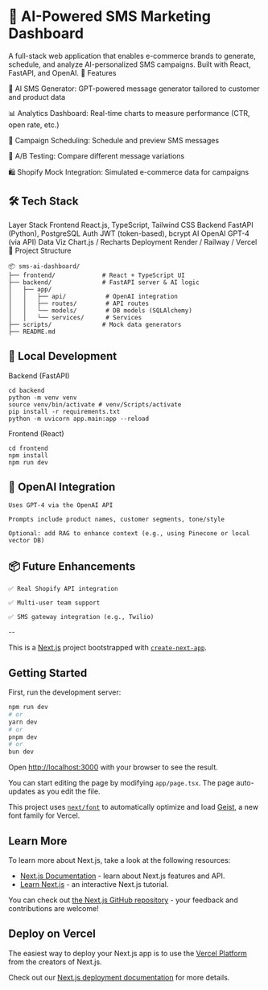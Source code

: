 # 🧠 AI-Powered SMS Marketing Dashboard

A full-stack web application that enables e-commerce brands to generate, schedule, and analyze AI-personalized SMS campaigns. Built with React, FastAPI, and OpenAI.
🚀 Features

📝 AI SMS Generator: GPT-powered message generator tailored to customer and product data

📊 Analytics Dashboard: Real-time charts to measure performance (CTR, open rate, etc.)

🎯 Campaign Scheduling: Schedule and preview SMS messages

🧪 A/B Testing: Compare different message variations

🛍 Shopify Mock Integration: Simulated e-commerce data for campaigns

## 🛠️ Tech Stack
Layer	Stack
Frontend	React.js, TypeScript, Tailwind CSS
Backend	FastAPI (Python), PostgreSQL
Auth	JWT (token-based), bcrypt
AI	OpenAI GPT-4 (via API)
Data Viz	Chart.js / Recharts
Deployment	Render / Railway / Vercel
📁 Project Structure
```
📦 sms-ai-dashboard/
├── frontend/             # React + TypeScript UI
├── backend/              # FastAPI server & AI logic
│   ├── app/
│   │   ├── api/           # OpenAI integration
│   │   ├── routes/        # API routes
│   │   └── models/        # DB models (SQLAlchemy)
│   │   └── services/      # Services
├── scripts/              # Mock data generators
├── README.md
```
## 🧪 Local Development
Backend (FastAPI)

    cd backend
    python -m venv venv
    source venv/bin/activate # venv/Scripts/activate
    pip install -r requirements.txt
    python -m uvicorn app.main:app --reload

Frontend (React)

    cd frontend
    npm install
    npm run dev

## 🤖 OpenAI Integration

    Uses GPT-4 via the OpenAI API

    Prompts include product names, customer segments, tone/style

    Optional: add RAG to enhance context (e.g., using Pinecone or local vector DB)

## 📦 Future Enhancements

    ✅ Real Shopify API integration

    ✅ Multi-user team support

    ✅ SMS gateway integration (e.g., Twilio)

--

This is a [Next.js](https://nextjs.org) project bootstrapped with [`create-next-app`](https://nextjs.org/docs/app/api-reference/cli/create-next-app).

## Getting Started

First, run the development server:

```bash
npm run dev
# or
yarn dev
# or
pnpm dev
# or
bun dev
```

Open [http://localhost:3000](http://localhost:3000) with your browser to see the result.

You can start editing the page by modifying `app/page.tsx`. The page auto-updates as you edit the file.

This project uses [`next/font`](https://nextjs.org/docs/app/building-your-application/optimizing/fonts) to automatically optimize and load [Geist](https://vercel.com/font), a new font family for Vercel.

## Learn More

To learn more about Next.js, take a look at the following resources:

- [Next.js Documentation](https://nextjs.org/docs) - learn about Next.js features and API.
- [Learn Next.js](https://nextjs.org/learn) - an interactive Next.js tutorial.

You can check out [the Next.js GitHub repository](https://github.com/vercel/next.js) - your feedback and contributions are welcome!

## Deploy on Vercel

The easiest way to deploy your Next.js app is to use the [Vercel Platform](https://vercel.com/new?utm_medium=default-template&filter=next.js&utm_source=create-next-app&utm_campaign=create-next-app-readme) from the creators of Next.js.

Check out our [Next.js deployment documentation](https://nextjs.org/docs/app/building-your-application/deploying) for more details.
